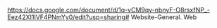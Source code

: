 https://docs.google.com/document/d/1q-vCM9qy-nbnyF-O8rsxfNP_-Eez42XI1IVF4PNmYy0/edit?usp=sharing# Website-General.
Web
